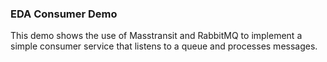 ﻿### EDA Consumer Demo

This demo shows the use of Masstransit and RabbitMQ to implement a simple consumer service that listens to a queue and processes messages. 